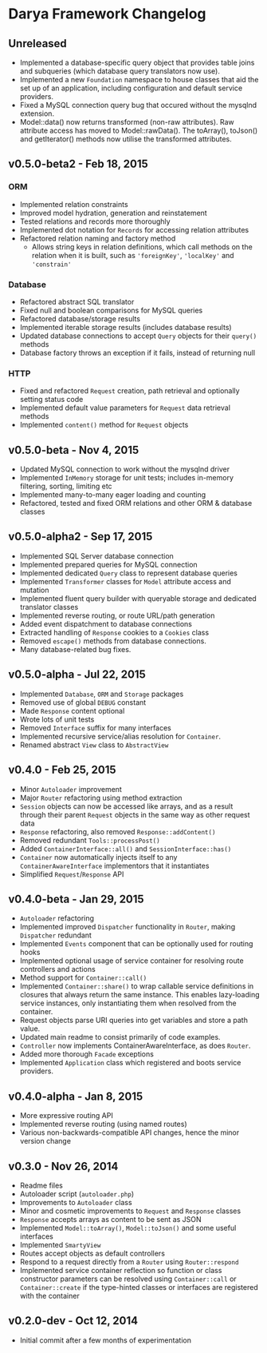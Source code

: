 # Darya Framework Changelog

## Unreleased
- Implemented a database-specific query object that provides table joins and
  subqueries (which database query translators now use).
- Implemented a new `Foundation` namespace to house classes that aid the set up
  of an application, including configuration and default service providers.
- Fixed a MySQL connection query bug that occured without the mysqlnd extension.
- Model::data() now returns transformed (non-raw attributes). Raw attribute
  access has moved to Model::rawData(). The toArray(), toJson() and
  getIterator() methods now utilise the transformed attributes.

## v0.5.0-beta2 - Feb 18, 2015

### ORM
- Implemented relation constraints
- Improved model hydration, generation and reinstatement
- Tested relations and records more thoroughly
- Implemented dot notation for `Records` for accessing relation attributes
- Refactored relation naming and factory method
  - Allows string keys in relation definitions, which call methods on the
    relation when it is built, such as `'foreignKey'`, `'localKey'` and
    `'constrain'`

### Database
- Refactored abstract SQL translator
- Fixed null and boolean comparisons for MySQL queries
- Refactored database/storage results
- Implemented iterable storage results (includes database results)
- Updated database connections to accept `Query` objects for their `query()`
  methods
- Database factory throws an exception if it fails, instead of returning null

### HTTP
- Fixed and refactored `Request` creation, path retrieval and optionally setting
  status code
- Implemented default value parameters for `Request` data retrieval methods
- Implemented `content()` method for `Request` objects


## v0.5.0-beta - Nov 4, 2015
- Updated MySQL connection to work without the mysqlnd driver
- Implemented `InMemory` storage for unit tests; includes in-memory filtering,
  sorting, limiting etc
- Implemented many-to-many eager loading and counting
- Refactored, tested and fixed ORM relations and other ORM & database classes

## v0.5.0-alpha2 - Sep 17, 2015
- Implemented SQL Server database connection
- Implemented prepared queries for MySQL connection
- Implemented dedicated `Query` class to represent database queries
- Implemented `Transformer` classes for `Model` attribute access and mutation
- Implemented fluent query builder with queryable storage and dedicated
  translator classes
- Implemented reverse routing, or route URL/path generation
- Added event dispatchment to database connections
- Extracted handling of `Response` cookies to a `Cookies` class
- Removed `escape()` methods from database connections.
- Many database-related bug fixes.

## v0.5.0-alpha - Jul 22, 2015
- Implemented `Database`, `ORM` and `Storage` packages
- Removed use of global `DEBUG` constant
- Made `Response` content optional
- Wrote lots of unit tests
- Removed `Interface` suffix for many interfaces
- Implemented recursive service/alias resolution for `Container`.
- Renamed abstract `View` class to `AbstractView`

## v0.4.0 - Feb 25, 2015
- Minor `Autoloader` improvement
- Major `Router` refactoring using method extraction
- `Session` objects can now be accessed like arrays, and as a result through
  their parent `Request` objects in the same way as other request data
- `Response` refactoring, also removed `Response::addContent()`
- Removed redundant `Tools::processPost()`
- Added `ContainerInterface::all()` and `SessionInterface::has()`
- `Container` now automatically injects itself to any `ContainerAwareInterface`
  implementors that it instantiates
- Simplified `Request`/`Response` API

## v0.4.0-beta - Jan 29, 2015
- `Autoloader` refactoring
- Implemented improved `Dispatcher` functionality in `Router`, making
  `Dispatcher` redundant
- Implemented `Events` component that can be optionally used for routing hooks
- Implemented optional usage of service container for resolving route
  controllers and actions
- Method support for `Container::call()`
- Implemented `Container::share()` to wrap callable service definitions in
  closures that always return the same instance. This enables lazy-loading
  service instances, only instantiating them when resolved from the container.
- Request objects parse URI queries into get variables and store a path value.
- Updated main readme to consist primarily of code examples.
- `Controller` now implements ContainerAwareInterface, as does `Router`.
- Added more thorough `Facade` exceptions
- Implemented `Application` class which registered and boots service providers.

## v0.4.0-alpha - Jan 8, 2015
- More expressive routing API
- Implemented reverse routing (using named routes)
- Various non-backwards-compatible API changes, hence the minor version change

## v0.3.0 - Nov 26, 2014
- Readme files
- Autoloader script (`autoloader.php`)
- Improvements to `Autoloader` class
- Minor and cosmetic improvements to `Request` and `Response` classes
- `Response` accepts arrays as content to be sent as JSON
- Implemented `Model::toArray()`, `Model::toJson()` and some useful interfaces
- Implemented `SmartyView`
- Routes accept objects as default controllers
- Respond to a request directly from a `Router` using `Router::respond`
- Implemented service container reflection so function or class constructor
  parameters can be resolved using `Container::call` or `Container::create` if
  the type-hinted classes or interfaces are registered with the container

## v0.2.0-dev - Oct 12, 2014
- Initial commit after a few months of experimentation